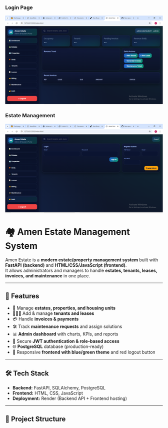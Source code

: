 
### Login Page
![Login Screenshot](estate1.PNG)

### Estate Management
![Estate Screenshot](estate2.PNG)



# 🏘️ Amen Estate Management System  

Amen Estate is a **modern estate/property management system** built with **FastAPI (backend)** and **HTML/CSS/JavaScript (frontend)**.  
It allows administrators and managers to handle **estates, tenants, leases, invoices, and maintenance** in one place.  

---

## 🚀 Features  
- 🏡 Manage **estates, properties, and housing units**  
- 👨‍👩‍👧 Add & manage **tenants and leases**  
- 💳 Handle **invoices & payments**  
- 🛠️ Track **maintenance requests** and assign solutions  
- 📊 **Admin dashboard** with charts, KPIs, and reports  
- 🔑 Secure **JWT authentication & role-based access**  
- 🌐 **PostgreSQL** database (production-ready)  
- 🎨 Responsive **frontend with blue/green theme** and red logout button  

---

## 🛠️ Tech Stack  
- **Backend:** FastAPI, SQLAlchemy, PostgreSQL  
- **Frontend:** HTML, CSS, JavaScript  
- **Deployment:** Render (Backend API + Frontend hosting)  

---

## 📂 Project Structure  
